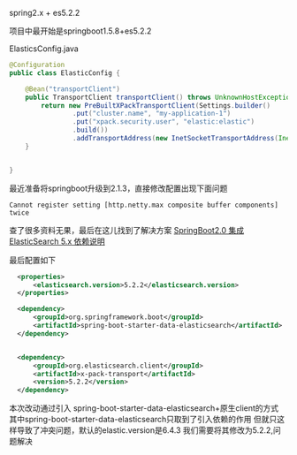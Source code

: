 spring2.x + es5.2.2

项目中最开始是springboot1.5.8+es5.2.2

ElasticsConfig.java
```java
@Configuration
public class ElasticConfig {

    @Bean("transportClient")
    public TransportClient transportClient() throws UnknownHostException {
        return new PreBuiltXPackTransportClient(Settings.builder()
                .put("cluster.name", "my-application-1")
                .put("xpack.security.user", "elastic:elastic")
                .build())
                .addTransportAddress(new InetSocketTransportAddress(InetAddress.getByName("127.0.0.1"), 9300));
    }


}
```

最近准备将springboot升级到2.1.3，直接修改配置出现下面问题
```
Cannot register setting [http.netty.max composite buffer components] twice
```

查了很多资料无果，最后在这儿找到了解决方案
[SpringBoot2.0 集成 ElasticSearch 5.x 依赖说明](https://blog.csdn.net/alex_programmer/article/details/85261554)

最后配置如下
```xml
  <properties>
      <elasticsearch.version>5.2.2</elasticsearch.version>
  </properties>

  <dependency>
      <groupId>org.springframework.boot</groupId>
      <artifactId>spring-boot-starter-data-elasticsearch</artifactId>
  </dependency>


  <dependency>
      <groupId>org.elasticsearch.client</groupId>
      <artifactId>x-pack-transport</artifactId>
      <version>5.2.2</version>
  </dependency>

```

本次改动通过引入
spring-boot-starter-data-elasticsearch+原生client的方式
其中spring-boot-starter-data-elasticsearch只取到了引入依赖的作用
但就只这样导致了冲突问题，默认的elastic.version是6.4.3
我们需要将其修改为5.2.2,问题解决